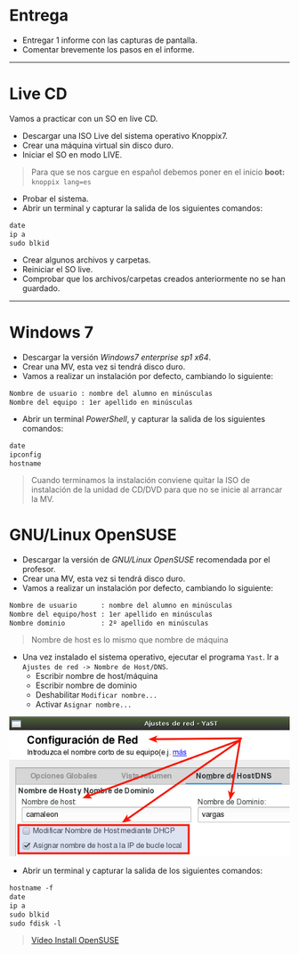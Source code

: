 
# Entrega

* Entregar 1 informe con las capturas de pantalla.
* Comentar brevemente los pasos en el informe.

---

# Live CD

Vamos a practicar con un SO en live CD.
* Descargar una ISO Live del sistema operativo Knoppix7.
* Crear una máquina virtual sin disco duro.
* Iniciar el SO en modo LIVE.

> Para que se nos cargue en español debemos poner en el inicio **boot:**` knoppix lang=es`

* Probar el sistema.
* Abrir un terminal y capturar la salida de los siguientes comandos:
```
date
ip a
sudo blkid
```
* Crear algunos archivos y carpetas.
* Reiniciar el SO live.
* Comprobar que los archivos/carpetas creados anteriormente no se han guardado.

---

# Windows 7

* Descargar la versión *Windows7 enterprise sp1 x64*.
* Crear una MV, esta vez si tendrá disco duro.
* Vamos a realizar un instalación por defecto, cambiando lo siguiente:
```
Nombre de usuario : nombre del alumno en minúsculas
Nombre del equipo : 1er apellido en minúsculas
```
* Abrir un terminal *PowerShell*, y capturar la salida de los siguientes comandos:
```
date
ipconfig
hostname
```

> Cuando terminamos la instalación conviene quitar la ISO de instalación de la unidad
de CD/DVD para que no se inicie al arrancar la MV.

# GNU/Linux OpenSUSE

* Descargar la versión de *GNU/Linux OpenSUSE* recomendada por el profesor.
* Crear una MV, esta vez si tendrá disco duro.
* Vamos a realizar un instalación por defecto, cambiando lo siguiente:
```
Nombre de usuario      : nombre del alumno en minúsculas
Nombre del equipo/host : 1er apellido en minúsculas
Nombre dominio         : 2º apellido en minúsculas
```
> Nombre de host es lo mismo que nombre de máquina

* Una vez instalado el sistema operativo, ejecutar el programa
`Yast`. Ir a `Ajustes de red -> Nombre de Host/DNS`.
    * Escribir nombre de host/máquina
    * Escribir nombre de dominio
    * Deshabilitar `Modificar nombre...`
    * Activar `Asignar nombre...`

![hostname](./images/hostname.png)

* Abrir un terminal y capturar la salida de los siguientes comandos:
```
hostname -f
date
ip a
sudo blkid
sudo fdisk -l
```

> [Vídeo Install OpenSUSE](http://www.youtube.com/embed/nC8n1Pg6gto?list=PL3E447E094F7E3EBB)
